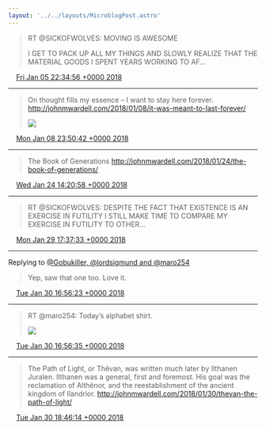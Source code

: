 ```yaml
---
layout: '../../layouts/MicroblogPost.astro'
---
```


> RT @SICKOFWOLVES: MOVING IS AWESOME 
> 
> I GET TO PACK UP ALL MY THINGS AND SLOWLY REALIZE THAT THE MATERIAL GOODS I SPENT YEARS WORKING TO AF…

<img src="/media/tweet.ico" width="12" /> [Fri Jan 05 22:34:56 +0000 2018](https://twitter.com/lindsaykwardell/status/949408902533201920)

----

> On thought fills my essence – I want to stay here forever. http://johnmwardell.com/2018/01/08/it-was-meant-to-last-forever/ 
> 
> ![](/media/950515133834555392-DTDoec5UQAE2A78.jpg)

<img src="/media/tweet.ico" width="12" /> [Mon Jan 08 23:50:42 +0000 2018](https://twitter.com/lindsaykwardell/status/950515133834555392)

----

> The Book of Generations http://johnmwardell.com/2018/01/24/the-book-of-generations/

<img src="/media/tweet.ico" width="12" /> [Wed Jan 24 14:20:58 +0000 2018](https://twitter.com/lindsaykwardell/status/956169961734467584)

----

> RT @SICKOFWOLVES: DESPITE THE FACT THAT EXISTENCE IS AN EXERCISE IN FUTILITY I STILL MAKE TIME TO COMPARE MY EXERCISE IN FUTILITY TO OTHER…

<img src="/media/tweet.ico" width="12" /> [Mon Jan 29 17:37:33 +0000 2018](https://twitter.com/lindsaykwardell/status/958031371976327168)

----

Replying to [@Gobukiller, @lordsigmund and @maro254](https://twitter.com/Gobukiller/status/958371835334287360)

> Yep, saw that one too. Love it.

<img src="/media/tweet.ico" width="12" /> [Tue Jan 30 16:56:23 +0000 2018](https://twitter.com/lindsaykwardell/status/958383399567163392)

----

> RT @maro254: Today’s alphabet shirt. 
> 
> ![](/media/958383450469277696-DUy474fVoAYhuRW.jpg)

<img src="/media/tweet.ico" width="12" /> [Tue Jan 30 16:56:35 +0000 2018](https://twitter.com/lindsaykwardell/status/958383450469277696)

----

> The Path of Light, or Thêvan, was written much later by Ilthanen Juralen. Ilthanen was a general, first and foremost. His goal was the reclamation of Althênor, and the reestablishment of the ancient kingdom of Ilandrior. http://johnmwardell.com/2018/01/30/thevan-the-path-of-light/

<img src="/media/tweet.ico" width="12" /> [Tue Jan 30 18:46:14 +0000 2018](https://twitter.com/lindsaykwardell/status/958411048117301248)
